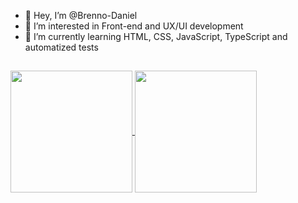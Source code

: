 - 👋 Hey, I’m @Brenno-Daniel
- 👀 I’m interested in Front-end and UX/UI development
- 🌱 I’m currently learning HTML, CSS, JavaScript, TypeScript and automatized tests
##
<div>
  <a href="https://github.com/anuraghazra/github-readme-stats">
    <img align="center" height="195" src="https://github-readme-stats.vercel.app/api/top-langs/?username=Brenno-Daniel&langs_count=8&layout=compact&theme=tokyonight" />
  </a>
  <a href="https://github.com/anuraghazra/github-readme-stats">
    <img align="center" height="195" src="https://github-readme-stats.vercel.app/api?username=Brenno-Daniel&show_icons=true&theme=tokyonight&hide=stars,issues,contribs" />
  </a>
</div>
